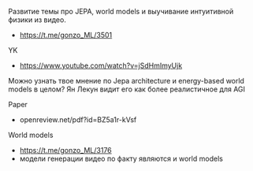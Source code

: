 
Развитие темы про JEPA, world models и выучивание интуитивной физики из видео.
- https://t.me/gonzo_ML/3501

YK
- https://www.youtube.com/watch?v=jSdHmImyUjk

Можно узнать твое мнение по Jepa architecture и energy-based world models в целом? Ян Лекун видит его как более реалистичное для AGI 

Paper
- openreview.net/pdf?id=BZ5a1r-kVsf 

World models
- https://t.me/gonzo_ML/3176
- модели генерации видео по факту являются и world models